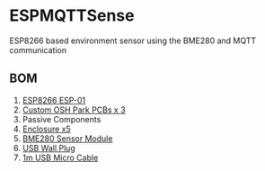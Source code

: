
# ESPMQTTSense
ESP8266 based environment sensor using the BME280 and MQTT communication 

**BOM**
----------
1. [ESP8266 ESP-01](https://www.aliexpress.com/item/WiFi-module-ESP8266-Serial-to-WiFi-wireless-transparent-transmission-industrial-ESP-01S/32716268094.html)
2. [Custom OSH Park PCBs x 3](https://oshpark.com/shared_projects/hQEnnRSA)
3. Passive Components
4. [Enclosure x5](https://www.ebay.com/itm/H1-5pcs-Plastic-Electric-Project-Junction-Box-60x36x25mm/282124733873)
5. [BME280 Sensor Module](https://www.banggood.com/CJMCU-280E-BME280-High-Precision-Atmospheric-Pressure-Sensor-For-Arduino-p-1103115.html)
6. [USB Wall Plug](https://www.aliexpress.com/item/Universal-USB-Charger-US-EU-Plug-5V-1A-Charger-Adapter-for-iphone-6-6s-7-7s/32822757190.html)
7. [1m USB Micro Cable](https://www.aliexpress.com/item/USB-Cable-Micro-USB-Cable-Charging-Sync-Data-Mobile-Phone-Cables-For-Android-Samsung-Xiaomi-Huawei/32852902325.html)
